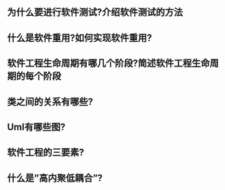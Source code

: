 ## 为什么要进行软件测试?介绍软件测试的方法
## 什么是软件重用?如何实现软件重用?
## 软件工程生命周期有哪几个阶段?简述软件工程生命周期的每个阶段
## 类之间的关系有哪些?
## Uml有哪些图?
## 软件工程的三要素?
## 什么是”高内聚低耦合”?
